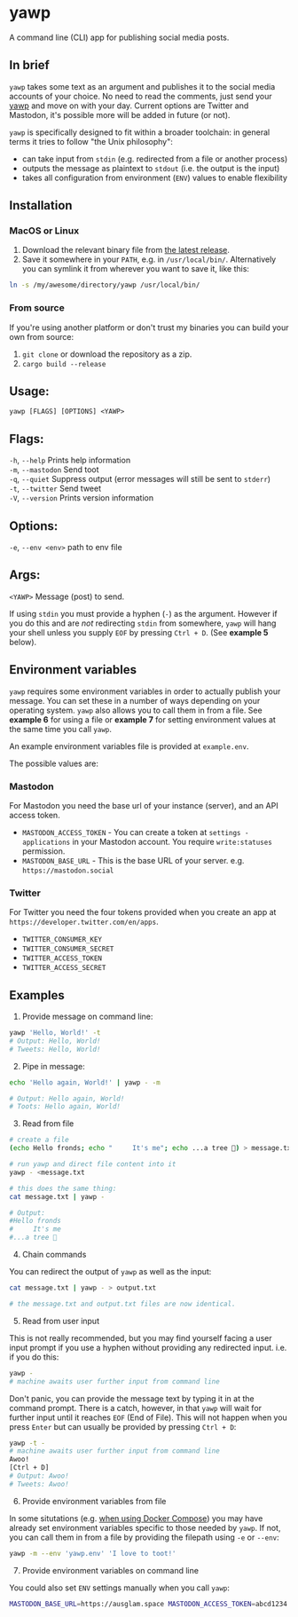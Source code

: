 # yawp
A command line (CLI) app for publishing social media posts.

## In brief

`yawp` takes some text as an argument and publishes it to the social media accounts of your choice. No need to read the comments, just send your [yawp](https://www.wordnik.com/words/yawp) and move on with your day. Current options are Twitter and Mastodon, it's possible more will be added in future (or not).

`yawp` is specifically designed to fit within a broader toolchain: in general terms it tries to follow "the Unix philosophy":

* can take input from `stdin` (e.g. redirected from a file or another process)
* outputs the message as plaintext to `stdout` (i.e. the output is the input)
* takes all configuration from environment (`ENV`) values to enable flexibility

## Installation

### MacOS or Linux

1. Download the relevant binary file from [the latest release](https://github.com/hughrun/yawp/releases/latest).
2. Save it somewhere in your `PATH`, e.g. in `/usr/local/bin/`. Alternatively you can symlink it from wherever you want to save it, like this: 
```bash
ln -s /my/awesome/directory/yawp /usr/local/bin/
```

### From source

If you're using another platform or don't trust my binaries you can build your own from source:

1. `git clone` or download the repository as a zip.
2. `cargo build --release`

## Usage:
`yawp [FLAGS] [OPTIONS] <YAWP>`

## Flags:
`-h`, `--help` Prints help information  
`-m`, `--mastodon` Send toot  
`-q`, `--quiet` Suppress output (error messages will still be sent to `stderr`)  
`-t`, `--twitter` Send tweet  
`-V`, `--version` Prints version information  

## Options:
`-e`, `--env <env>` path to env file  

## Args:
`<YAWP>` Message (post) to send.

If using `stdin` you must provide a hyphen (`-`) as the argument. However if you do this and are *not* redirecting `stdin` from somewhere, `yawp` will hang your shell unless you supply `EOF` by pressing `Ctrl + D`. (See **example 5** below).

## Environment variables

`yawp` requires some environment variables in order to actually publish your message. You can set these in a number of ways depending on your operating system. `yawp` also allows you to call them in from a file. See **example 6** for using a file or **example 7** for setting environment values at the same time you call `yawp`.

An example environment variables file is provided at `example.env`.

The possible values are:

### Mastodon

For Mastodon you need the base url of your instance (server), and an API access token.

* `MASTODON_ACCESS_TOKEN` - You can create a token at `settings - applications` in your Mastodon account. You require `write:statuses` permission.
* `MASTODON_BASE_URL` - This is the base URL of your server. e.g. `https://mastodon.social`

### Twitter

For Twitter you need the four tokens provided when you create an app at `https://developer.twitter.com/en/apps`.

* `TWITTER_CONSUMER_KEY`
* `TWITTER_CONSUMER_SECRET`
* `TWITTER_ACCESS_TOKEN`
* `TWITTER_ACCESS_SECRET`

## Examples

1. Provide message on command line:

```bash
yawp 'Hello, World!' -t
# Output: Hello, World!
# Tweets: Hello, World!
```

2. Pipe in message:

```bash
echo 'Hello again, World!' | yawp - -m

# Output: Hello again, World!
# Toots: Hello again, World!
```

3. Read from file

```bash
# create a file
(echo Hello fronds; echo "     It's me"; echo ...a tree 🌳) > message.txt

# run yawp and direct file content into it
yawp - <message.txt

# this does the same thing:
cat message.txt | yawp -

# Output: 
#Hello fronds
#     It's me
#...a tree 🌳

```
4. Chain commands

You can redirect the output of `yawp` as well as the input:

```bash
cat message.txt | yawp - > output.txt

# the message.txt and output.txt files are now identical.
```

5. Read from user input

This is not really recommended, but you may find yourself facing a user input prompt if you use a hyphen without providing any redirected input. i.e. if you do this:

```bash
yawp - 
# machine awaits user further input from command line
```
Don't panic, you can provide the message text by typing it in at the command prompt. There is a catch, however, in that `yawp` will wait for further input until it reaches `EOF` (End of File). This will not happen when you press `Enter` but can usually be provided by pressing `Ctrl + D`:

```bash
yawp -t - 
# machine awaits user further input from command line
Awoo!
[Ctrl + D]
# Output: Awoo!
# Tweets: Awoo!
```

6. Provide environment variables from file

In some situtations (e.g. [when using Docker Compose](https://docs.docker.com/compose/environment-variables/)) you may have already set environment variables specific to those needed by `yawp`. If not, you can call them in from a file by providing the filepath using `-e` or `--env`:

```bash
yawp -m --env 'yawp.env' 'I love to toot!'
```

7. Provide environment variables on command line

You could also set `ENV` settings manually when you call `yawp`:

```bash
MASTODON_BASE_URL=https://ausglam.space MASTODON_ACCESS_TOKEN=abcd1234 yawp -m '🎺 I am tooting!'
```